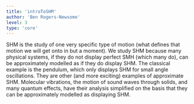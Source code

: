 ```yaml
---
title: 'introToSHM'
author: 'Ben Rogers-Newsome'
level: 3
type: 'core'
---
```


SHM is the study of one very specific type of motion (what defines that motion we will get onto in but a moment). We study SHM because many physical systems, if they do not display perfect SMH (which many do), can be approximately modelled as if they do display SHM. The classical example is the pendulum, which only displays SHM for small angle oscillations. They are other (and more exciting) examples of approximate SHM. Molecular vibrations, the motion of sound waves through solids, and many quantum effects, have their analysis simplified on the basis that they can be approximately modelled as displaying SHM.
